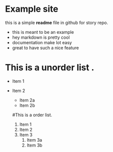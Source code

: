 # Example site
this is a simple **readme** file in github for story repo.

* this is meant to be an example
* hey markdown is pretty cool 
* documentation make lot easy
* great to have such a nice feature

# This is a unorder list .
* Item 1
* Item 2
  * Item 2a
  * Item 2b

  #This is a order list.
  1. Item 1
  1. Item 2
  1. Item 3
     1. Item 3a
     1. Item 3b